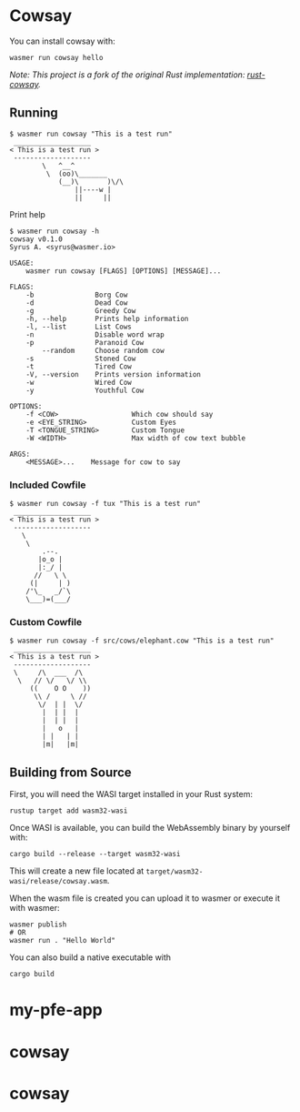 # Cowsay

You can install cowsay with:

```shell
wasmer run cowsay hello
```

*Note: This project is a fork of the original Rust implementation: [rust-cowsay](https://github.com/msmith491/rust-cowsay).*

## Running

```shell
$ wasmer run cowsay "This is a test run"
 ___________________
< This is a test run >
 -------------------
        \   ^__^
         \  (oo)\_______
            (__)\       )\/\
                ||----w |
                ||     ||
```

Print help

```shell
$ wasmer run cowsay -h
cowsay v0.1.0
Syrus A. <syrus@wasmer.io>

USAGE:
    wasmer run cowsay [FLAGS] [OPTIONS] [MESSAGE]...

FLAGS:
    -b               Borg Cow
    -d               Dead Cow
    -g               Greedy Cow
    -h, --help       Prints help information
    -l, --list       List Cows
    -n               Disable word wrap
    -p               Paranoid Cow
        --random     Choose random cow
    -s               Stoned Cow
    -t               Tired Cow
    -V, --version    Prints version information
    -w               Wired Cow
    -y               Youthful Cow

OPTIONS:
    -f <COW>                  Which cow should say
    -e <EYE_STRING>           Custom Eyes
    -T <TONGUE_STRING>        Custom Tongue
    -W <WIDTH>                Max width of cow text bubble

ARGS:
    <MESSAGE>...    Message for cow to say
```


### Included Cowfile

```shell
$ wasmer run cowsay -f tux "This is a test run"
 ___________________
< This is a test run >
 -------------------
   \
    \
        .--.
       |o_o |
       |:_/ |
      //   \ \
     (|     | )
    /'\_   _/`\
    \___)=(___/
```

### Custom Cowfile

```shell
$ wasmer run cowsay -f src/cows/elephant.cow "This is a test run"
 ___________________
< This is a test run >
 -------------------
 \     /\  ___  /\
  \   // \/   \/ \\
     ((    O O    ))
      \\ /     \ //
       \/  | |  \/
        |  | |  |
        |  | |  |
        |   o   |
        | |   | |
        |m|   |m|
```

## Building from Source

First, you will need the WASI target installed in your Rust system:

```shell
rustup target add wasm32-wasi
```

Once WASI is available, you can build the WebAssembly binary by yourself with:

```shell
cargo build --release --target wasm32-wasi
```

This will create a new file located at `target/wasm32-wasi/release/cowsay.wasm`.

When the wasm file is created you can upload it to wasmer or execute it with wasmer:

```shell
wasmer publish
# OR
wasmer run . "Hello World"
```

You can also build a native executable with

```shell
cargo build
```
# my-pfe-app
# cowsay
# cowsay
